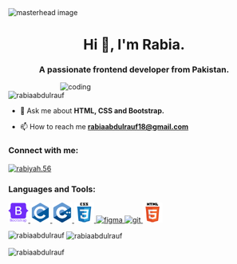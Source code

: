 <div class="masterhead-image"> <img  width="100%" height="300px" src="https://th.bing.com/th/id/OIP.4czEg8s2a3jg9jInnlE2EQAAAA?rs=1&pid=ImgDetMain" alt="masterhead image"></div>
<h1 align="center">Hi 👋, I'm Rabia.</h1>
<h3 align="center">A passionate frontend developer from Pakistan.</h3>
<img align="right" alt="coding" width="400" src="https://i.pinimg.com/originals/89/d0/d6/89d0d6816bb1755edcd9e4f8464010b5.jpg">
<p align="left"> <img src="https://komarev.com/ghpvc/?username=rabiaabdulrauf&label=Profile%20views&color=0e75b6&style=flat" alt="rabiaabdulrauf" /> </p>

- 💬 Ask me about **HTML, CSS and Bootstrap.**

- 📫 How to reach me **rabiaabdulrauf18@gmail.com**

<h3 align="left">Connect with me:</h3>
<p align="left">
<a href="https://instagram.com/rabiyah.56" target="blank"><img align="center" src="https://raw.githubusercontent.com/rahuldkjain/github-profile-readme-generator/master/src/images/icons/Social/instagram.svg" alt="rabiyah.56" height="30" width="40" /></a>
</p>

<h3 align="left">Languages and Tools:</h3>
<p align="left"> <a href="https://getbootstrap.com" target="_blank" rel="noreferrer"> <img src="https://raw.githubusercontent.com/devicons/devicon/master/icons/bootstrap/bootstrap-plain-wordmark.svg" alt="bootstrap" width="40" height="40"/> </a> <a href="https://www.cprogramming.com/" target="_blank" rel="noreferrer"> <img src="https://raw.githubusercontent.com/devicons/devicon/master/icons/c/c-original.svg" alt="c" width="40" height="40"/> </a> <a href="https://www.w3schools.com/cpp/" target="_blank" rel="noreferrer"> <img src="https://raw.githubusercontent.com/devicons/devicon/master/icons/cplusplus/cplusplus-original.svg" alt="cplusplus" width="40" height="40"/> </a> <a href="https://www.w3schools.com/css/" target="_blank" rel="noreferrer"> <img src="https://raw.githubusercontent.com/devicons/devicon/master/icons/css3/css3-original-wordmark.svg" alt="css3" width="40" height="40"/> </a> <a href="https://www.figma.com/" target="_blank" rel="noreferrer"> <img src="https://www.vectorlogo.zone/logos/figma/figma-icon.svg" alt="figma" width="40" height="40"/> </a> <a href="https://git-scm.com/" target="_blank" rel="noreferrer"> <img src="https://www.vectorlogo.zone/logos/git-scm/git-scm-icon.svg" alt="git" width="40" height="40"/> </a> <a href="https://www.w3.org/html/" target="_blank" rel="noreferrer"> <img src="https://raw.githubusercontent.com/devicons/devicon/master/icons/html5/html5-original-wordmark.svg" alt="html5" width="40" height="40"/> </a> </p>

<p><img align="left" src="https://github-readme-stats.vercel.app/api/top-langs?username=rabiaabdulrauf&show_icons=true&locale=en&layout=compact" alt="rabiaabdulrauf" /></p>

<p>&nbsp;<img align="center" src="https://github-readme-stats.vercel.app/api?username=rabiaabdulrauf&show_icons=true&locale=en" alt="rabiaabdulrauf" /></p>

<p><img align="center" src="https://github-readme-streak-stats.herokuapp.com/?user=rabiaabdulrauf&" alt="rabiaabdulrauf" /></p>
